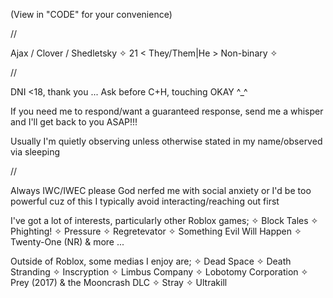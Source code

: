 (View in "CODE" for your convenience)

//

Ajax / Clover / Shedletsky
✧ 21 < They/Them|He > Non-binary ✧

//

DNI <18, thank you ...
Ask before C+H, touching OKAY ^_^

If you need me to respond/want a guaranteed response,
send me a whisper and I'll get back to you ASAP!!!

Usually I'm quietly observing unless otherwise stated
in my name/observed via sleeping 

//

Always IWC/IWEC please
God nerfed me with social anxiety or I'd be too powerful
cuz of this I typically avoid interacting/reaching out first

I've got a lot of interests, particularly other Roblox games;
 ✧ Block Tales
 ✧ Phighting!
 ✧ Pressure
 ✧ Regretevator
 ✧ Something Evil Will Happen
 ✧ Twenty-One (NR) & more ...

Outside of Roblox, some medias I enjoy are;
 ✧ Dead Space
 ✧ Death Stranding 
 ✧ Inscryption
 ✧ Limbus Company
 ✧ Lobotomy Corporation 
 ✧ Prey (2017) & the Mooncrash DLC
 ✧ Stray
 ✧ Ultrakill
